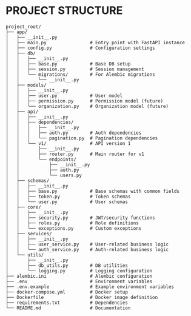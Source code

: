 # PROJECT STRUCTURE

    project_root/
    ├── app/
    │   ├── __init__.py
    │   ├── main.py                # Entry point with FastAPI instance
    │   ├── config.py              # Configuration settings
    │   ├── db/
    │   │   ├── __init__.py
    │   │   ├── base.py            # Base DB setup
    │   │   ├── session.py         # Session management
    │   │   └── migrations/        # For Alembic migrations
    │   │       └── __init__.py
    │   ├── models/
    │   │   ├── __init__.py
    │   │   ├── user.py            # User model
    │   │   ├── permission.py      # Permission model (future)
    │   │   └── organization.py    # Organization model (future)
    │   ├── api/
    │   │   ├── __init__.py
    │   │   ├── dependencies/
    │   │   │   ├── __init__.py
    │   │   │   ├── auth.py        # Auth dependencies
    │   │   │   └── pagination.py  # Pagination dependencies
    │   │   └── v1/                # API version 1
    │   │       ├── __init__.py
    │   │       ├── router.py      # Main router for v1
    │   │       └── endpoints/
    │   │           ├── __init__.py
    │   │           ├── auth.py
    │   │           └── users.py
    │   ├── schemas/
    │   │   ├── __init__.py
    │   │   ├── base.py            # Base schemas with common fields
    │   │   ├── token.py           # Token schemas
    │   │   └── user.py            # User schemas
    │   ├── core/
    │   │   ├── __init__.py
    │   │   ├── security.py        # JWT/security functions
    │   │   ├── roles.py           # Role definitions
    │   │   └── exceptions.py      # Custom exceptions
    │   ├── services/
    │   │   ├── __init__.py
    │   │   ├── user_service.py    # User-related business logic
    │   │   └── auth_service.py    # Auth-related business logic
    │   └── utils/
    │       ├── __init__.py
    │       ├── db_utils.py        # DB utilities
    │       └── logging.py         # Logging configuration
    ├── alembic.ini                # Alembic configuration
    ├── .env                       # Environment variables
    ├── .env.example               # Example environment variables
    ├── docker-compose.yml         # Docker setup
    ├── Dockerfile                 # Docker image definition
    ├── requirements.txt           # Dependencies
    └── README.md                  # Documentation
